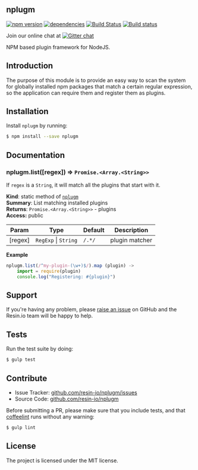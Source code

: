 nplugm
------

[![npm version](https://badge.fury.io/js/nplugm.svg)](http://badge.fury.io/js/nplugm)
[![dependencies](https://david-dm.org/resin-io/nplugm.png)](https://david-dm.org/resin-io/nplugm.png)
[![Build Status](https://travis-ci.org/resin-io/nplugm.svg?branch=master)](https://travis-ci.org/resin-io/nplugm)
[![Build status](https://ci.appveyor.com/api/projects/status/1wck263ph9j4rq4v?svg=true)](https://ci.appveyor.com/project/jviotti/nplugm)

Join our online chat at [![Gitter chat](https://badges.gitter.im/resin-io/chat.png)](https://gitter.im/resin-io/chat)

NPM based plugin framework for NodeJS.

Introduction
------------

The purpose of this module is to provide an easy way to scan the system for globally installed npm packages that match a certain regular expression, so the application can require them and register them as plugins.

Installation
------------

Install `nplugm` by running:

```sh
$ npm install --save nplugm
```

Documentation
-------------

<a name="module_nplugm.list"></a>
### nplugm.list([regex]) ⇒ <code>Promise.&lt;Array.&lt;String&gt;&gt;</code>
If `regex` is a `String`, it will match all the plugins that start with it.

**Kind**: static method of <code>[nplugm](#module_nplugm)</code>  
**Summary**: List matching installed plugins  
**Returns**: <code>Promise.&lt;Array.&lt;String&gt;&gt;</code> - plugins  
**Access:** public  

| Param | Type | Default | Description |
| --- | --- | --- | --- |
| [regex] | <code>RegExp</code> &#124; <code>String</code> | <code>\/.*\/</code> | plugin matcher |

**Example**  
```js
nplugm.list(/^my-plugin-(\w+)$/).map (plugin) ->
	import = require(plugin)
	console.log("Registering: #{plugin}")
```

Support
-------

If you're having any problem, please [raise an issue](https://github.com/resin-io/nplugm/issues/new) on GitHub and the Resin.io team will be happy to help.

Tests
-----

Run the test suite by doing:

```sh
$ gulp test
```

Contribute
----------

- Issue Tracker: [github.com/resin-io/nplugm/issues](https://github.com/resin-io/nplugm/issues)
- Source Code: [github.com/resin-io/nplugm](https://github.com/resin-io/nplugm)

Before submitting a PR, please make sure that you include tests, and that [coffeelint](http://www.coffeelint.org/) runs without any warning:

```sh
$ gulp lint
```

License
-------

The project is licensed under the MIT license.
